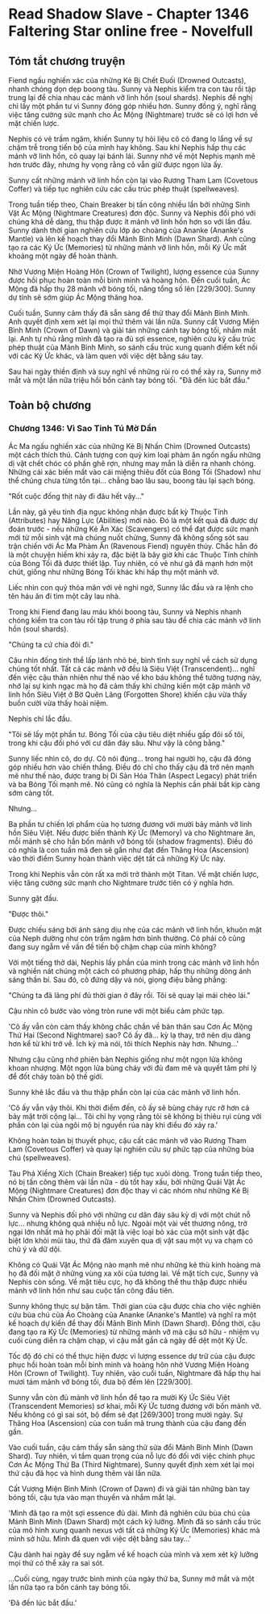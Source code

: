 # Read Shadow Slave - Chapter 1346 Faltering Star online free - Novelfull

## Tóm tắt chương truyện

Fiend ngấu nghiến xác của những Kẻ Bị Chết Đuối (Drowned Outcasts), nhanh chóng dọn dẹp boong tàu. Sunny và Nephis kiểm tra con tàu rồi tập trung lại để chia nhau các mảnh vỡ linh hồn (soul shards). Nephis đề nghị chỉ lấy một phần tư vì Sunny đóng góp nhiều hơn. Sunny đồng ý, nghĩ rằng việc tăng cường sức mạnh cho Ác Mộng (Nightmare) trước sẽ có lợi hơn về mặt chiến lược.

Nephis có vẻ trầm ngâm, khiến Sunny tự hỏi liệu cô có đang lo lắng về sự chậm trễ trong tiến bộ của mình hay không. Sau khi Nephis hấp thụ các mảnh vỡ linh hồn, cô quay lại bánh lái. Sunny nhớ về một Nephis mạnh mẽ hơn trước đây, nhưng hy vọng rằng cô vẫn giữ được ngọn lửa ấy.

Sunny cất những mảnh vỡ linh hồn còn lại vào Rương Tham Lam (Covetous Coffer) và tiếp tục nghiên cứu các cấu trúc phép thuật (spellweaves).

Trong tuần tiếp theo, Chain Breaker bị tấn công nhiều lần bởi những Sinh Vật Ác Mộng (Nightmare Creatures) đơn độc. Sunny và Nephis đối phó với chúng khá dễ dàng, thu thập được ít mảnh vỡ linh hồn hơn so với lần đầu. Sunny dành thời gian nghiên cứu lớp áo choàng của Ananke (Ananke's Mantle) và lên kế hoạch thay đổi Mảnh Bình Minh (Dawn Shard). Anh cũng tạo ra các Ký Ức (Memories) từ những mảnh vỡ linh hồn, mỗi Ký Ức mất khoảng một ngày để hoàn thành.

Nhờ Vương Miện Hoàng Hôn (Crown of Twilight), lượng essence của Sunny được hồi phục hoàn toàn mỗi bình minh và hoàng hôn. Đến cuối tuần, Ác Mộng đã hấp thụ 28 mảnh vỡ bóng tối, nâng tổng số lên [229/300]. Sunny dự tính sẽ sớm giúp Ác Mộng thăng hoa.

Cuối tuần, Sunny cảm thấy đã sẵn sàng để thử thay đổi Mảnh Bình Minh. Anh quyết định xem xét lại mọi thứ thêm vài lần nữa. Sunny cất Vương Miện Bình Minh (Crown of Dawn) và giải tán những cánh tay bóng tối, nhắm mắt lại. Anh tự nhủ rằng mình đã tạo ra đủ sợi essence, nghiên cứu kỹ cấu trúc phép thuật của Mảnh Bình Minh, so sánh cấu trúc xung quanh điểm kết nối với các Ký Ức khác, và làm quen với việc dệt bằng sáu tay.

Sau hai ngày thiền định và suy nghĩ về những rủi ro có thể xảy ra, Sunny mở mắt và một lần nữa triệu hồi bốn cánh tay bóng tối. "Đã đến lúc bắt đầu."

## Toàn bộ chương

### Chương 1346: Vì Sao Tinh Tú Mờ Dần

Ác Ma ngấu nghiến xác của những Kẻ Bị Nhấn Chìm (Drowned Outcasts) một cách thích thú. Cảnh tượng con quỷ kim loại phàm ăn ngốn ngấu những dị vật chết chóc có phần ghê rợn, nhưng may mắn là diễn ra nhanh chóng. Những cái xác biến mất vào cái miệng thiêu đốt của Bóng Tối (Shadow) như thể chúng chưa từng tồn tại... chẳng bao lâu sau, boong tàu lại sạch bóng.

"Rốt cuộc đống thịt này đi đâu hết vậy..."

Lần này, gã yêu tinh địa ngục không nhận được bất kỳ Thuộc Tính (Attributes) hay Năng Lực (Abilities) mới nào. Đó là một kết quả đã được dự đoán trước - nếu những Kẻ Ăn Xác (Scavengers) có thể đạt được sức mạnh mới từ mỗi sinh vật mà chúng nuốt chửng, Sunny đã không sống sót sau trận chiến với Ác Ma Phàm Ăn (Ravenous Fiend) nguyên thủy. Chắc hẳn đó là một chuyện hiếm khi xảy ra, đặc biệt là bây giờ khi các Thuộc Tính chính của Bóng Tối đã được thiết lập. Tuy nhiên, có vẻ như gã đã mạnh hơn một chút, giống như những Bóng Tối khác khi hấp thụ một mảnh vỡ.

Liếc nhìn con quỷ thỏa mãn với vẻ nghi ngờ, Sunny lắc đầu và ra lệnh cho tên háu ăn đi tìm một cây lau nhà.

Trong khi Fiend đang lau máu khỏi boong tàu, Sunny và Nephis nhanh chóng kiểm tra con tàu rồi tập trung ở phía sau tàu để chia các mảnh vỡ linh hồn (soul shards).

"Chúng ta cứ chia đôi đi."

Cậu nhìn đống tinh thể lấp lánh nhỏ bé, bình tĩnh suy nghĩ về cách sử dụng chúng tốt nhất. Tất cả các mảnh vỡ đều là Siêu Việt (Transcendent)... nghĩ đến việc cậu thản nhiên như thế nào về kho báu không thể tưởng tượng này, nhớ lại sự kinh ngạc mà họ đã cảm thấy khi chứng kiến một cặp mảnh vỡ linh hồn Siêu Việt ở Bờ Quên Lãng (Forgotten Shore) khiến cậu vừa thấy buồn cười vừa thấy hoài niệm.

Nephis chỉ lắc đầu.

"Tôi sẽ lấy một phần tư. Bóng Tối của cậu tiêu diệt nhiều gấp đôi số tôi, trong khi cậu đối phó với cư dân đáy sâu. Như vậy là công bằng."

Sunny liếc nhìn cô, do dự. Cô nói đúng... trong hai người họ, cậu đã đóng góp nhiều hơn vào chiến thắng. Điều đó chỉ cho thấy cậu đã trở nên mạnh mẽ như thế nào, được trang bị Di Sản Hóa Thân (Aspect Legacy) phát triển và ba Bóng Tối mạnh mẽ. Nó cũng có nghĩa là Nephis cần phải bắt kịp càng sớm càng tốt.

Nhưng...

Ba phần tư chiến lợi phẩm của họ tương đương với mười bảy mảnh vỡ linh hồn Siêu Việt. Nếu được biến thành Ký Ức (Memory) và cho Nightmare ăn, mỗi mảnh sẽ cho hắn bốn mảnh vỡ bóng tối (shadow fragments). Điều đó có nghĩa là con tuấn mã đen sẽ gần như đạt đến Thăng Hoa (Ascension) vào thời điểm Sunny hoàn thành việc dệt tất cả những Ký Ức này.

Trong khi Nephis vẫn còn rất xa mới trở thành một Titan. Về mặt chiến lược, việc tăng cường sức mạnh cho Nightmare trước tiên có ý nghĩa hơn.

Sunny gật đầu.

"Được thôi."

Được chiếu sáng bởi ánh sáng dịu nhẹ của các mảnh vỡ linh hồn, khuôn mặt của Neph dường như còn trầm ngâm hơn bình thường. Có phải cô cũng đang suy ngẫm về vấn đề tiến bộ chậm chạp của mình không?

Với một tiếng thở dài, Nephis lấy phần của mình trong các mảnh vỡ linh hồn và nghiền nát chúng một cách có phương pháp, hấp thụ những dòng ánh sáng thần bí. Sau đó, cô đứng dậy và nói, giọng điệu bằng phẳng:

"Chúng ta đã lãng phí đủ thời gian ở đây rồi. Tôi sẽ quay lại mái chèo lái."

Cậu nhìn cô bước vào vòng tròn rune với một biểu cảm phức tạp.

'Cô ấy vẫn còn cảm thấy không chắc chắn về bản thân sau Cơn Ác Mộng Thứ Hai (Second Nightmare) sao? Cô ấy đã... kỳ lạ thay, trở nên dịu dàng hơn kể từ khi trở về. Ích kỷ mà nói, tôi thích Nephis này hơn. Nhưng...'

Nhưng cậu cũng nhớ phiên bản Nephis giống như một ngọn lửa không khoan nhượng. Một ngọn lửa bùng cháy với đủ đam mê và quyết tâm phi lý để đốt cháy toàn bộ thế giới.

Sunny khẽ lắc đầu và thu thập phần còn lại của các mảnh vỡ linh hồn.

'Cô ấy vẫn vậy thôi. Khi thời điểm đến, cô ấy sẽ bùng cháy rực rỡ hơn cả bảy mặt trời cộng lại... Tôi chỉ hy vọng rằng tôi sẽ không bị thiêu rụi cùng với phần còn lại của ngôi mộ bị nguyền rủa này khi điều đó xảy ra.'

Không hoàn toàn bị thuyết phục, cậu cất các mảnh vỡ vào Rương Tham Lam (Covetous Coffer) và quay lại nghiên cứu sự phức tạp của những bùa chú (spellweaves).

Tàu Phá Xiềng Xích (Chain Breaker) tiếp tục xuôi dòng. Trong tuần tiếp theo, nó bị tấn công thêm vài lần nữa - dù tốt hay xấu, bởi những Quái Vật Ác Mộng (Nightmare Creatures) đơn độc thay vì các nhóm như những Kẻ Bị Nhấn Chìm (Drowned Outcasts).

Sunny và Nephis đối phó với những cư dân đáy sâu kỳ dị với một chút nỗ lực... nhưng không quá nhiều nỗ lực. Ngoài một vài vết thương nông, trở ngại lớn nhất mà họ phải đối mặt là việc loại bỏ xác của một sinh vật đặc biệt lớn khỏi mũi tàu, thứ đã đâm xuyên qua dị vật sau một vụ va chạm có chủ ý và dữ dội.

Không có Quái Vật Ác Mộng nào mạnh mẽ như những kẻ thù kinh hoàng mà họ đã đối mặt ở những vùng xa xôi của tương lai. Về mặt tích cực, Sunny và Nephis còn sống. Về mặt tiêu cực, họ đã không thể thu thập được nhiều mảnh vỡ linh hồn như sau cuộc tấn công đầu tiên.

Sunny không thực sự bận tâm. Thời gian của cậu được chia cho việc nghiên cứu bùa chú của Áo Choàng của Ananke (Ananke's Mantle) và nghĩ ra một kế hoạch dự kiến để thay đổi Mảnh Bình Minh (Dawn Shard). Đồng thời, cậu đang tạo ra Ký Ức (Memories) từ những mảnh vỡ mà cậu sở hữu - nhiệm vụ cuối cùng diễn ra chậm chạp, vì cậu mất gần cả ngày để dệt một Ký Ức.

Tốc độ đó chỉ có thể thực hiện được vì lượng essence dự trữ của cậu được phục hồi hoàn toàn mỗi bình minh và hoàng hôn nhờ Vương Miện Hoàng Hôn (Crown of Twilight). Tuy nhiên, vào cuối tuần, Nightmare đã hấp thụ hai mươi tám mảnh vỡ bóng tối, đưa bộ đếm lên [229/300].

Sunny vẫn còn đủ mảnh vỡ linh hồn để tạo ra mười Ký Ức Siêu Việt (Transcendent Memories) sơ khai, mỗi Ký Ức tương đương với bốn mảnh vỡ. Nếu không có gì sai sót, bộ đếm sẽ đạt [269/300] trong mười ngày. Sự Thăng Hoa (Ascension) của con tuấn mã trung thành của cậu đang đến gần.

Vào cuối tuần, cậu cảm thấy sẵn sàng thử sửa đổi Mảnh Bình Minh (Dawn Shard). Tuy nhiên, vì tầm quan trọng của nỗ lực đó đối với việc chinh phục Cơn Ác Mộng Thứ Ba (Third Nightmare), Sunny quyết định xem xét lại mọi thứ cậu đã học và hình dung thêm vài lần nữa.

Cất Vương Miện Bình Minh (Crown of Dawn) đi và giải tán những bàn tay bóng tối, cậu tựa vào mạn thuyền và nhắm mắt lại.

'Mình đã tạo ra một sợi essence đủ dài. Mình đã nghiên cứu bùa chú của Mảnh Bình Minh (Dawn Shard) một cách kỹ lưỡng. Mình đã so sánh cấu trúc của mô hình xung quanh nexus với tất cả những Ký Ức (Memories) khác mà mình sở hữu. Mình đã quen với việc dệt bằng sáu tay...'

Cậu dành hai ngày để suy ngẫm về kế hoạch của mình và xem xét kỹ lưỡng mọi thứ có thể xảy ra sai sót.

...Cuối cùng, ngay trước bình minh của ngày thứ ba, Sunny mở mắt và một lần nữa tạo ra bốn cánh tay bóng tối.

'Đã đến lúc bắt đầu.'